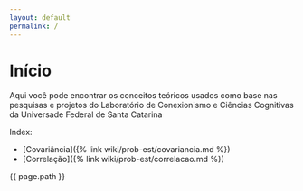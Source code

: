 ```yaml
---
layout: default
permalink: /
---
```


# Início

Aqui você pode encontrar os conceitos teóricos usados como base nas pesquisas e projetos do Laboratório de Conexionismo e Ciências Cognitivas da Universade Federal de Santa Catarina

Index:
- [Covariância]({% link wiki/prob-est/covariancia.md %})
- [Correlação]({% link wiki/prob-est/correlacao.md %})

{{ page.path }}
